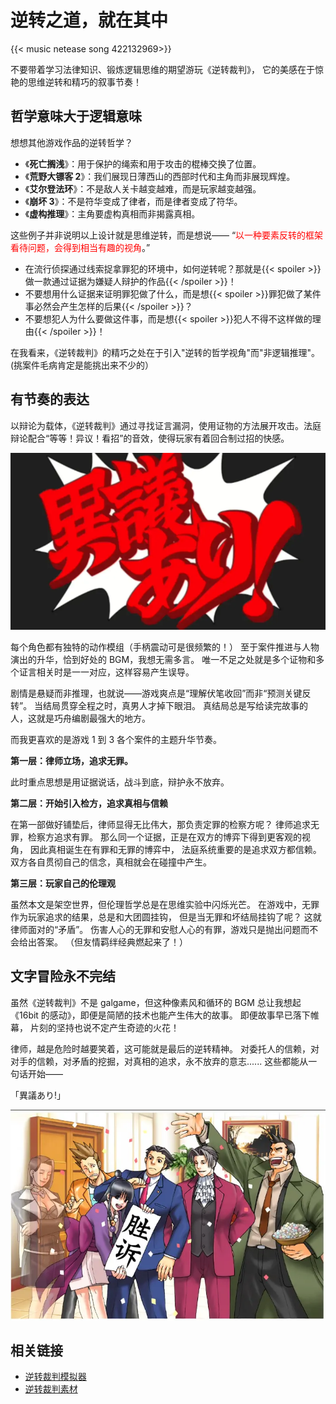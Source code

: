 # 逆转之道，就在其中


{{< music netease song 422132969>}} 

不要带着学习法律知识、锻炼逻辑思维的期望游玩《逆转裁判》，
它的美感在于惊艳的思维逆转和精巧的叙事节奏！


## 哲学意味大于逻辑意味

想想其他游戏作品的逆转哲学？

- 《**死亡搁浅**》：用于保护的绳索和用于攻击的棍棒交换了位置。
- 《**荒野大镖客 2**》：我们展现日薄西山的西部时代和主角而非展现辉煌。
- 《**艾尔登法环**》：不是敌人关卡越变越难，而是玩家越变越强。
- 《**崩坏 3**》：不是符华变成了律者，而是律者变成了符华。
- 《**虚构推理**》：主角要虚构真相而非揭露真相。

这些例子并非说明以上设计就是思维逆转，而是想说——
“<font color="#ff0000">以一种要素反转的框架看待问题，会得到相当有趣的视角</font>。”

- 在流行侦探通过线索捉拿罪犯的环境中，如何逆转呢？那就是{{< spoiler >}}做一款通过证据为嫌疑人辩护的作品{{< /spoiler >}}！
- 不要想用什么证据来证明罪犯做了什么，而是想{{< spoiler >}}罪犯做了某件事必然会产生怎样的后果{{< /spoiler >}}？
- 不要想犯人为什么要做这件事，而是想{{< spoiler >}}犯人不得不这样做的理由{{< /spoiler >}}！

在我看来，《逆转裁判》的精巧之处在于引入"逆转的哲学视角"而"非逻辑推理"。
(挑案件毛病肯定是能挑出来不少的）


## 有节奏的表达

以辩论为载体，《逆转裁判》通过寻找证言漏洞，使用证物的方法展开攻击。法庭辩论配合“等等！异议！看招”的音效，使得玩家有着回合制过招的快感。

![无敌的气泡](/img/逆转裁判.zh-cn-20240810201607661.webp)

每个角色都有独特的动作模组（手柄震动可是很频繁的！）
至于案件推进与人物演出的升华，恰到好处的 BGM，我想无需多言。
唯一不足之处就是多个证物和多个证言相关时是一一对应，这样容易产生误导。

剧情是悬疑而非推理，也就说——游戏爽点是“理解伏笔收回”而非“预测关键反转”。
当结局贯穿全程之时，真男人才掉下眼泪。
真结局总是写给读完故事的人，这就是巧舟编剧最强大的地方。

而我更喜欢的是游戏 1 到 3 各个案件的主题升华节奏。

**第一层：律师立场，追求无罪。**

此时重点思想是用证据说话，战斗到底，辩护永不放弃。

**第二层：开始引入检方，追求真相与信赖**

在第一部做好铺垫后，律师显得无比伟大，那负责定罪的检察方呢？
律师追求无罪，检察方追求有罪。
那么同一个证据，正是在双方的博弈下得到更客观的视角，
因此真相诞生在有罪和无罪的博弈中，
法庭系统重要的是追求双方都信赖。
双方各自贯彻自己的信念，真相就会在碰撞中产生。

**第三层：玩家自己的伦理观**

虽然本文是架空世界，但伦理哲学总是在思维实验中闪烁光芒。
在游戏中，无罪作为玩家追求的结果，总是和大团圆挂钩，
但是当无罪和坏结局挂钩了呢？
这就律师面对的“矛盾”。
伤害人心的无罪和安慰人心的有罪，游戏只是抛出问题而不会给出答案。
（但友情羁绊经典燃起来了！）

## 文字冒险永不完结

虽然《逆转裁判》不是 galgame，但这种像素风和循环的 BGM 总让我想起《16bit 的感动》，即便是简陋的技术也能产生伟大的故事。
即便故事早已落下帷幕，
片刻的坚持也说不定产生奇迹的火花！

律师，越是危险时越要笑着，这可能就是最后的逆转精神。
对委托人的信赖，对对手的信赖，对矛盾的挖掘，对真相的追求，永不放弃的意志......
这些都能从一句话开始——

「異議あり!」

![異議あり!](/img/逆转裁判.zh-cn-20240810201920520.webp)

## 相关链接

- [逆转裁判模拟器](https://objection.lol/maker)
- [逆转裁判素材](http://www.court-records.net/sprites1.htm)
